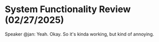 # System Functionality Review (02/27/2025)

Speaker @jan: Yeah. Okay. So it's kinda working, but kind of annoying.